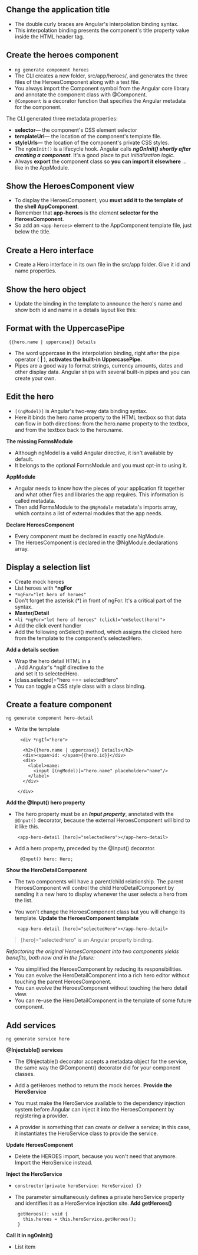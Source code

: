 ## Change the application title
 - The double curly braces are Angular's interpolation binding syntax. 
 - This interpolation binding presents the component's title property value inside the HTML header tag.
## Create the heroes component
 - `ng generate component heroes`
 - The CLI creates a new folder, src/app/heroes/, and generates the three files of the HeroesComponent along with a test file.
 - You always import the Component symbol from the Angular core library and annotate the component class with @Component.
 - `@Component` is a decorator function that specifies the Angular
   metadata for the component.

The CLI generated three metadata properties:

 - **selector**— the component's CSS element selector
 - **templateUrl**— the location of the component's template file.
 - **styleUrls**— the location of the component's private CSS styles.
 - The `ngOnInit()` is a lifecycle hook. Angular calls ***ngOnInit() shortly
   after creating a component***. It's a good place to put *initialization
   logic*.
 - Always **export** the component class so **you can import it elsewhere** ... like in the AppModule.
## Show the HeroesComponent view
 - To display the HeroesComponent, you **must add it to the template of the shell AppComponent**.
 - Remember that **app-heroes** is the element **selector for the HeroesComponent**. 
 - So add an `<app-heroes>` element to the AppComponent template file, just below the title.

## Create a Hero interface

 - Create a Hero interface in its own file in the src/app folder. Give it id and name properties.
## Show the hero object
 - Update the binding in the template to announce the hero's name and show both id and name in a details layout like this:
 ## Format with the UppercasePipe

     {{hero.name | uppercase}} Details

 - The word uppercase in the interpolation binding, right after the pipe operator ( **|** ), **activates the built-in UppercasePipe.**
 - Pipes are a good way to format strings, currency amounts, dates and other display data. Angular ships with several built-in pipes and you can create your own.
## Edit the hero

 - `[(ngModel)]` is Angular's two-way data binding syntax.
 - Here it binds the hero.name property to the HTML textbox so that data can flow in both directions: from the hero.name property to the textbox, and from the textbox back to the hero.name.


**The missing FormsModule**

 - Although ngModel is a valid Angular directive, it isn't available by default.
 - It belongs to the optional FormsModule and you must opt-in to using it.
 
 **AppModule**
 

 - Angular needs to know how the pieces of your application fit together and what other files and libraries the app requires. This information is called metadata.
 - Then add FormsModule to the `@NgModule` metadata's imports array, which contains a list of external modules that the app needs.
 
**Declare HeroesComponent**

 - Every component must be declared in exactly one NgModule.
 - The HeroesComponent is declared in the @NgModule.declarations array.
## Display a selection list

 - Create mock heroes
 - List heroes with ***ngFor**
 - `*ngFor="let hero of heroes"`
 - Don't forget the asterisk (*) in front of ngFor. It's a critical part of the syntax.
 -  **Master/Detail**
 - `<li *ngFor="let hero of heroes" (click)="onSelect(hero)">`
 - Add the click event handler
 - Add the following onSelect() method, which assigns the clicked hero from the template to the component's selectedHero.

**Add a details section**

 - Wrap the hero detail HTML in a <div>. Add Angular's *ngIf directive to the <div> and set it to selectedHero.
 - [class.selected]="hero === selectedHero"
 - You can toggle a CSS style class with a class binding.


## Create a feature component

    ng generate component hero-detail

 - Write the template

	     <div *ngIf="hero">
	    
	      <h2>{{hero.name | uppercase}} Details</h2>
	      <div><span>id: </span>{{hero.id}}</div>
	      <div>
	        <label>name:
	          <input [(ngModel)]="hero.name" placeholder="name"/>
	        </label>
	      </div>
	    
	    </div>

  **Add the @Input() hero property**
  

 - The hero property must be an ***Input property***, annotated with the `@Input()` decorator, because the external HeroesComponent will bind to it like this.

	    <app-hero-detail [hero]="selectedHero"></app-hero-detail>
	    

 - Add a hero property, preceded by the @Input() decorator.

	     @Input() hero: Hero;
**Show the HeroDetailComponent**

 - The two components will have a parent/child relationship. The parent HeroesComponent will control the child HeroDetailComponent by sending it a new hero to display whenever the user selects a hero from the list.
 - You won't change the HeroesComponent class but you will change its template.
**Update the HeroesComponent template**
		  `

	    <app-hero-detail [hero]="selectedHero"></app-hero-detail>
	    

> [hero]="selectedHero" is an Angular property binding.

*Refactoring the original HeroesComponent into two components yields benefits, both now and in the future:*

 - You simplified the HeroesComponent by reducing its responsibilities.
 - You can evolve the HeroDetailComponent into a rich hero editor
    without touching the parent HeroesComponent.
 - You can evolve the HeroesComponent without touching the hero detail
    view.
 - You can re-use the HeroDetailComponent in the template of some
    future component.
## Add services

    ng generate service hero

**@Injectable() services**

 - The @Injectable() decorator accepts a metadata object for the service, the same way the @Component() decorator did for your component classes.
 - Add a getHeroes method to return the mock heroes.
**Provide the HeroService**

 - You must make the HeroService available to the dependency injection system before Angular can inject it into the HeroesComponent by registering a provider. 
 - A provider is something that can create or deliver a service; in this case, it instantiates the HeroService class to provide the service.

**Update HeroesComponent**

 - Delete the HEROES import, because you won't need that anymore. Import the HeroService instead.

**Inject the HeroService**

 - `constructor(private heroService: HeroService) {}`
 - The parameter simultaneously defines a private heroService property and identifies it as a HeroService injection site.
**Add getHeroes()**

	    getHeroes(): void {
	      this.heroes = this.heroService.getHeroes();
	    }
	    
**Call it in ngOnInit()**

 - List item

  



<!--stackedit_data:
eyJoaXN0b3J5IjpbNDcyNzU5MzEyLDE4MzIwMzQwNTYsODYzMD
Y3MDIzLDI1MjE3Mjg1Myw2MTY3MTU0MDQsLTQzOTU3NDA0Niwt
MTU1NDA1Mzk0NywyMDI3NjE3NzUyLDQ0MDU5MTM3MCw4MDI3ND
QxMzMsNjA3NTI3NDcxLC04MTI3MzA5MTIsLTE0NzQzNDA3NjMs
LTE5MTE2OTk4NjEsMTUzMTE1NDMyOSwxOTg4ODg0ODAxLC03NT
cyMTQ3ODhdfQ==
-->